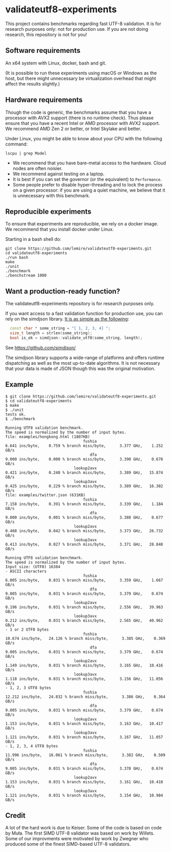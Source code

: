 # validateutf8-experiments

This project contains benchmarks regarding fast UTF-8 validation. It is for research purposes only: not for production use. If you are not doing research, this repository is not for you!

## Software requirements

An x64 system with Linux, docker, bash and git.

(It is possible to run these experiments using macOS or Windows as the host, but there might unnecessary be virtualization overhead that might affect the results slightly.)

## Hardware requirements


Though the code is generic, the benchmarks assume that you have a processor with AVX2 support (there is no runtime check). Thus please ensure that you have a recent Intel or AMD processor with AVX2 support. We recommend AMD Zen 2 or better, or Intel Skylake and better.

Under Linux, you might be able to know about your CPU with the following command:

```
lscpu | grep Model
```

- We recommend that you have bare-metal access to the hardware. Cloud nodes are often noisier.
- We recommend against testing on a laptop.
- It is best if you can set the governor (or the equivalent) to `Performance`.
- Some people prefer to disable hyper-threading and to lock the process on a given processor: if you are using a quiet machine, we believe that it is unnecessary with this benchmark.


## Reproducible experiments

To ensure that experiments are reproducible, we rely on a docker image. We recommend that you install docker under Linux. 





Starting in a bash shell do:

```
git clone https://github.com/lemire/validateutf8-experiments.git
cd validateutf8-experiments
./run bash
make
./unit
./benchmark
./benchstream 1000
```


## Want a production-ready function?

The validateutf8-experiments repository is for research purposes only.

If you want access to a fast validation function for production use, you can rely on the simdjson library. [It is as simple as the following](https://github.com/simdjson/simdjson/blob/master/doc/basics.md#utf-8-validation-alone):

```C++
  const char * some_string = "[ 1, 2, 3, 4] ";
  size_t length = strlen(some_string);
  bool is_ok = simdjson::validate_utf8(some_string, length);
```

See https://github.com/simdjson/


The simdjson library supports a wide-range of platforms and offers runtime dispatching as well as the most up-to-date algorithms. It is not necessary that your data is made of JSON though this was the original motivation.

## Example

```
$ git clone https://github.com/lemire/validateutf8-experiments.git
$ cd validateutf8-experiments
$ make
$ ./unit
tests ok.
$ ./benchmark

Running UTF8 validation benchmark.
The speed is normalized by the number of input bytes.
file: examples/hongkong.html (1807KB)
                                  fushia                                   6.641 ins/byte,    0.759 % branch miss/byte,      3.377 GHz,    1.252 GB/s
                                     dfa                                   9.000 ins/byte,    0.000 % branch miss/byte,      3.390 GHz,    0.678 GB/s
                              lookup2avx                                   0.421 ins/byte,    0.240 % branch miss/byte,      3.389 GHz,   15.874 GB/s
                              lookup3avx                                   0.425 ins/byte,    0.229 % branch miss/byte,      3.389 GHz,   16.302 GB/s
file: examples/twitter.json (631KB)
                                  fushia                                   7.158 ins/byte,    0.391 % branch miss/byte,      3.339 GHz,    1.184 GB/s
                                     dfa                                   9.000 ins/byte,    0.001 % branch miss/byte,      3.388 GHz,    0.677 GB/s
                              lookup2avx                                   0.408 ins/byte,    0.042 % branch miss/byte,      3.373 GHz,   26.732 GB/s
                              lookup3avx                                   0.413 ins/byte,    0.027 % branch miss/byte,      3.371 GHz,   28.848 GB/s

Running UTF8 validation benchmark.
The speed is normalized by the number of input bytes.
Input size: (UTF8) 16384
- ASCII characters
                                  fushia                                   6.005 ins/byte,    0.031 % branch miss/byte,      3.359 GHz,    1.667 GB/s
                                     dfa                                   9.005 ins/byte,    0.031 % branch miss/byte,      3.379 GHz,    0.674 GB/s
                              lookup2avx                                   0.196 ins/byte,    0.031 % branch miss/byte,      2.556 GHz,   39.963 GB/s
                              lookup3avx                                   0.212 ins/byte,    0.031 % branch miss/byte,      2.565 GHz,   40.962 GB/s
- 1 or 2 UTF8 bytes
                                  fushia                                  10.674 ins/byte,   24.126 % branch miss/byte,      3.385 GHz,    0.369 GB/s
                                     dfa                                   9.005 ins/byte,    0.031 % branch miss/byte,      3.379 GHz,    0.674 GB/s
                              lookup2avx                                   1.149 ins/byte,    0.031 % branch miss/byte,      3.165 GHz,   10.416 GB/s
                              lookup3avx                                   1.118 ins/byte,    0.031 % branch miss/byte,      3.156 GHz,   11.056 GB/s
- 1, 2, 3 UTF8 bytes
                                  fushia                                  12.212 ins/byte,   24.832 % branch miss/byte,      3.386 GHz,    0.364 GB/s
                                     dfa                                   9.005 ins/byte,    0.031 % branch miss/byte,      3.379 GHz,    0.674 GB/s
                              lookup2avx                                   1.153 ins/byte,    0.031 % branch miss/byte,      3.163 GHz,   10.417 GB/s
                              lookup3avx                                   1.121 ins/byte,    0.031 % branch miss/byte,      3.167 GHz,   11.057 GB/s
- 1, 2, 3, 4 UTF8 bytes
                                  fushia                                  11.996 ins/byte,   16.061 % branch miss/byte,      3.382 GHz,    0.509 GB/s
                                     dfa                                   9.005 ins/byte,    0.031 % branch miss/byte,      3.378 GHz,    0.674 GB/s
                              lookup2avx                                   1.153 ins/byte,    0.031 % branch miss/byte,      3.161 GHz,   10.418 GB/s
                              lookup3avx                                   1.121 ins/byte,    0.031 % branch miss/byte,      3.154 GHz,   10.984 GB/s

```





## Credit

A lot of the hard work is due to Keiser. Some of the code is based on code by Muła. The first SIMD UTF-8 validator was based on work by Willets. Some of our improvments were motivated by work by Zwegner who produced some of the finest SIMD-based UTF-8 validators.
